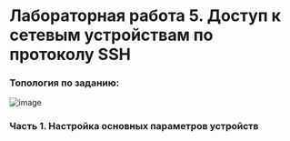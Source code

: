 # Лабораторная работа 5. Доступ к сетевым устройствам по протоколу SSH

### Топология по заданию:
![image](https://user-images.githubusercontent.com/89464074/174649685-aebf9ece-25a9-47bb-842f-3ed0fd55f3c4.png)


### Часть 1. Настройка основных параметров устройств


